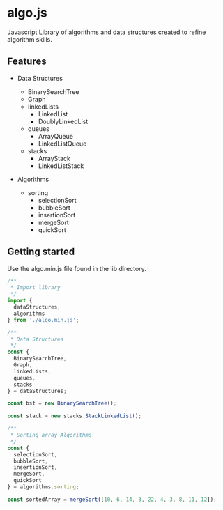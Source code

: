 # algo.js
Javascript Library of algorithms and data structures created to refine algorithm skills.

## Features

* Data Structures
  - BinarySearchTree
  - Graph
  - linkedLists
    - LinkedList
    - DoublyLinkedList
  - queues
    - ArrayQueue
    - LinkedListQueue
  - stacks
    - ArrayStack
    - LinkedListStack

* Algorithms
  - sorting
    - selectionSort
    - bubbleSort
    - insertionSort
    - mergeSort
    - quickSort

## Getting started
Use the algo.min.js file found in the lib directory.

```js
/**
 * Import library
 */
import {
  dataStructures,
  algorithms
} from './algo.min.js';

/**
 * Data Structures
 */
const {
  BinarySearchTree,
  Graph,
  linkedLists,
  queues,
  stacks
} = dataStructures;

const bst = new BinarySearchTree();

const stack = new stacks.StackLinkedList();

/**
 * Sorting array Algorithms
 */
const {
  selectionSort,
  bubbleSort,
  insertionSort,
  mergeSort,
  quickSort
} = algorithms.sorting;

const sortedArray = mergeSort([10, 6, 14, 3, 22, 4, 3, 8, 11, 12]);

```
